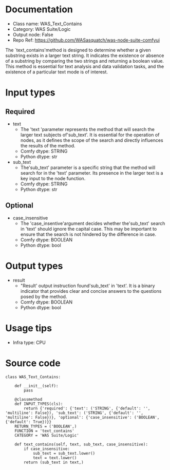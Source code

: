 # Documentation
- Class name: WAS_Text_Contains
- Category: WAS Suite/Logic
- Output node: False
- Repo Ref: https://github.com/WASasquatch/was-node-suite-comfyui

The `text_contains'method is designed to determine whether a given substring exists in a larger text string. It indicates the existence or absence of a substring by comparing the two strings and returning a boolean value. This method is essential for text analysis and data validation tasks, and the existence of a particular text mode is of interest.

# Input types
## Required
- text
    - The 'text 'parameter represents the method that will search the larger text subjects of'sub_text'. It is essential for the operation of nodes, as it defines the scope of the search and directly influences the results of the method.
    - Comfy dtype: STRING
    - Python dtype: str
- sub_text
    - The'sub_text' parameter is a specific string that the method will search for in the 'text' parameter. Its presence in the larger text is a key input to the node function.
    - Comfy dtype: STRING
    - Python dtype: str
## Optional
- case_insensitive
    - The 'case_insentive'argument decides whether the'sub_text' search in 'text' should ignore the capital case. This may be important to ensure that the search is not hindered by the difference in case.
    - Comfy dtype: BOOLEAN
    - Python dtype: bool

# Output types
- result
    - "Result' output instruction found'sub_text' in 'text'. It is a binary indicator that provides clear and concise answers to the questions posed by the method.
    - Comfy dtype: BOOLEAN
    - Python dtype: bool

# Usage tips
- Infra type: CPU

# Source code
```
class WAS_Text_Contains:

    def __init__(self):
        pass

    @classmethod
    def INPUT_TYPES(cls):
        return {'required': {'text': ('STRING', {'default': '', 'multiline': False}), 'sub_text': ('STRING', {'default': '', 'multiline': False})}, 'optional': {'case_insensitive': ('BOOLEAN', {'default': True})}}
    RETURN_TYPES = ('BOOLEAN',)
    FUNCTION = 'text_contains'
    CATEGORY = 'WAS Suite/Logic'

    def text_contains(self, text, sub_text, case_insensitive):
        if case_insensitive:
            sub_text = sub_text.lower()
            text = text.lower()
        return (sub_text in text,)
```